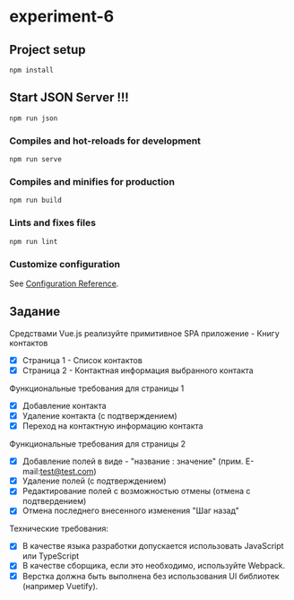 # experiment-6

## Project setup

```
npm install
```

## Start JSON Server !!!

```
npm run json
```

### Compiles and hot-reloads for development

```
npm run serve
```

### Compiles and minifies for production

```
npm run build
```

### Lints and fixes files

```
npm run lint
```

### Customize configuration

See [Configuration Reference](https://cli.vuejs.org/config/).

## Задание

Cредствами Vue.js реализуйте примитивное SPA приложение - Книгу контактов

- [x] Страница 1 - Список контактов
- [x] Страница 2 - Контактная информация выбранного контакта

Функциональные требования для страницы 1

- [x] Добавление контакта
- [x] Удаление контакта (с подтверждением)
- [x] Переход на контактную информацию контакта

Функциональные требования для страницы 2

- [x] Добавление полей в виде - "название : значение" (прим. E-mail:test@test.com)
- [x] Удаление полей (с подтверждением)
- [x] Редактирование полей с возможностью отмены (отмена с подтвердением)
- [x] Отмена последнего внесенного изменения "Шаг назад"

Технические требования:

- [x] В качестве языка разработки допускается использовать JavaScript или TypeScript
- [x] В качестве сборщика, если это необходимо, используйте Webpack.
- [x] Верстка должна быть выполнена без использования UI библиотек (например Vuetify).
